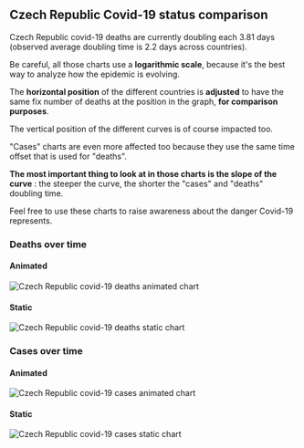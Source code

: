 ## Czech Republic Covid-19 status comparison 

Czech Republic covid-19 deaths are currently doubling each 3.81 days (observed average doubling time is 2.2 days across countries).



Be careful, all those charts use a **logarithmic scale**, because it's the best way to analyze how the epidemic is evolving.
 
The **horizontal position** of the different countries is **adjusted** to have the same fix number of deaths at the position in the graph, **for comparison purposes**.

The vertical position of the different curves is of course impacted too.

"Cases" charts are even more affected too because they use the same time offset that is used for "deaths".

**The most important thing to look at in those charts is the slope of the curve** : the steeper the curve, the shorter the "cases" and "deaths" doubling time.

Feel free to use these charts to raise awareness about the danger Covid-19 represents. 


 
### Deaths over time
 
#### Animated
![Czech Republic covid-19 deaths animated chart](https://raw.githubusercontent.com/madlag/coronavirus_study/master/notebooks/graphs/2020-03-29/countries/Czech_Republic/2020-03-29_Czech_Republic_deaths.gif "Czech Republic covid-19 deaths animated chart")   
 
#### Static
![Czech Republic covid-19 deaths static chart](https://raw.githubusercontent.com/madlag/coronavirus_study/master/notebooks/graphs/2020-03-29/countries/Czech_Republic/2020-03-29_Czech_Republic_deaths.png "Czech Republic covid-19 deaths static chart")   

 
### Cases over time
 
#### Animated
![Czech Republic covid-19 cases animated chart](https://raw.githubusercontent.com/madlag/coronavirus_study/master/notebooks/graphs/2020-03-29/countries/Czech_Republic/2020-03-29_Czech_Republic_cases.gif "Czech Republic covid-19 cases animated chart")   
 
#### Static
![Czech Republic covid-19 cases static chart](https://raw.githubusercontent.com/madlag/coronavirus_study/master/notebooks/graphs/2020-03-29/countries/Czech_Republic/2020-03-29_Czech_Republic_cases.png "Czech Republic covid-19 cases static chart")   

